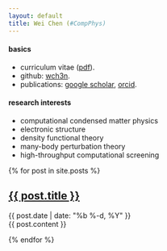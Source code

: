 ```yaml
---
layout: default
title: Wei Chen (#CompPhys)
---
```


#### basics
* curriculum vitae ([pdf](cv.pdf)).
* github: [wch3n](http://github.com/wch3n).
* publications: 
  [google scholar](https://scholar.google.com/citations?user=ouy6ESIAAAAJa),
  [orcid](http://orcid.org/0000-0002-7496-0341).

#### research interests
- computational condensed matter physics
- electronic structure 
- density functional theory
- many-body perturbation theory
- high-throughput computational screening

{% for post in site.posts %}

<article class='post'>
  <h1 class='post-title'>
    <a href="{{ site.path }}{{ post.url }}">
      {{ post.title }}
    </a>
  </h1>
  <div class="post-date">{{ post.date | date: "%b %-d, %Y" }}</div>
  {{ post.content }}
</article>

{% endfor %}

